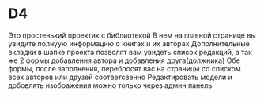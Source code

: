# D4
Это простенький проектик с библиотекой 
В нем на главной странице вы увидите полнуую информацию о книгах и их авторах
Дополнительные вкладки в шапке проекта позволят вам увидеть список редакций, а так же 2 формы добавления автора и добавления друга(должника)
Обе формы, после заполнения, перебросят вас на страницы со списком всех авторов или друзей соответсвенно
Редактировать модели и добовлять изображения можно только через админ панель
